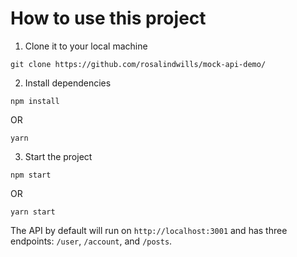 # How to use this project

1. Clone it to your local machine

```
git clone https://github.com/rosalindwills/mock-api-demo/
```

2. Install dependencies

```
npm install
```
OR
```
yarn
```

3. Start the project

```
npm start
```
OR
```
yarn start
```


The API by default will run on `http://localhost:3001` and has three endpoints: `/user`, `/account`, and `/posts`.
